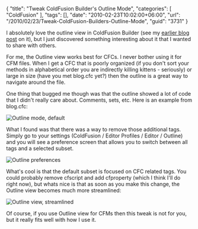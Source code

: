 {
	"title": "Tweak ColdFusion Builder's Outline Mode",
	"categories": [
		"ColdFusion"
	],
	"tags": [],
	"date": "2010-02-23T10:02:00+06:00",
	"url": "/2010/02/23/Tweak-ColdFusion-Builders-Outline-Mode",
	"guid": "3731"
}

I absolutely love the outline view in ColdFusion Builder (see my <a href="http://www.raymondcamden.com/index.cfm/2009/7/17/ColdFusion-Builder-and-Outline-Mode">earlier blog post</a> on it), but I just discovered something interesting about it that I wanted to share with others.
<!--more-->
For me, the Outline view works best for CFCs. I never bother using it for CFM files. When I get a CFC that is poorly organized (if you don't sort your methods in alphabetical order you are indirectly killing kittens - seriously) or large in size (have you met blog.cfc yet?) then the outline is a great way to navigate around the file. 

One thing that bugged me though was that the outline showed a lot of code that I didn't really care about. Comments, sets, etc. Here is an example from blog.cfc:

<img src="https://static.raymondcamden.com/images/cfjedi/outline_withall.png" title="Outline mode, default" />

What I found was that there was a way to remove those additional tags. Simply go to your settings (ColdFusion / Editor Profiles / Editor / Outline) and you will see a preference screen that allows you to switch between all tags and a selected subset. 

<img src="https://static.raymondcamden.com/images/cfjedi/outline_prefs.png" title="Outline preferences" />

What's cool is that the default subset is focused on CFC related tags. You could probably remove cfscript and add cfproperty  (which I think I'll do right now), but whats nice is that as soon as you make this change, the Outline view becomes much more streamlined:

<img src="https://static.raymondcamden.com/images/cfjedi/outline_small.png" title="Outline view, streamlined" />

Of course, if you use Outline view for CFMs then this tweak is not for you, but it really fits well with how I use it.